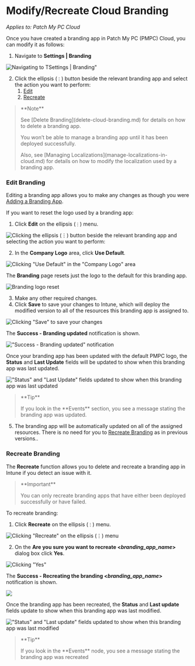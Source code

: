 # Modify/Recreate Cloud Branding

_Applies to: Patch My PC Cloud_

Once you have created a branding app in Patch My PC (PMPC) Cloud, you can modify it as follows:

1. Navigate to **Settings | Branding**

![Navigating  to TSettings | Branding"](/_images/image-(2411).png)

2. Click the ellipsis (`⋮`) button beside the relevant branding app and select the action you want to perform:
   1. [Edit](modify-recreate-cloud-branding.md#edit-branding)
   2. [Recreate](modify-recreate-cloud-branding.md#recreate-branding)

> \*\*Note\*\*
>
> See \[Delete Branding]\(delete-cloud-branding.md) for details on how to delete a branding app.
>
> You won’t be able to manage a branding app until it has been deployed successfully.
>
> Also, see \[Managing Localizations]\(manage-localizations-in-cloud.md) for details on how to modify the localization used by a branding app.

### Edit Branding

Editing a branding app allows you to make any changes as though you were [Adding a Branding App](add-cloud-branding.md).

If you want to reset the logo used by a branding app:

1. Click **Edit** on the ellipsis (`⋮`) menu.

![Clicking the ellipsis (⋮) button beside the relevant branding app and selecting the action you want to perform:](/_images/image-(2659).png)

2. In the **Company Logo** area, click **Use Default**.

![Clicking "Use Default" in the "Company Logo" area](/_images/image-(2413).png)

The **Branding** page resets just the logo to the default for this branding app.

![Branding logo reset](/_images/image-(2414).png)

3. Make any other required changes.
4. Click **Save** to save your changes to Intune, which will deploy the modified version to all of the resources this branding app is assigned to.

![Clicking "Save" to save your changes](/_images/image-(2415).png)

The **Success - Branding updated** notification is shown.

!["Success - Branding updated" notification](/_images/image-(2680).png)

Once your branding app has been updated with the default PMPC logo, the **Status** and **Last Update** fields will be updated to show when this branding app was last updated.

!["Status" and "Last Update" fields updated to show when this branding app was last updated](/_images/image-(2681).png)

> \*\*Tip\*\*
>
> If you look in the \*\*Events\*\* section, you see a message stating the branding app was updated.

5. The branding app will be automatically updated on all of the assigned resources. There is no need for you to [Recreate Branding](modify-recreate-cloud-branding.md#recreate-branding) as in previous versions..

### Recreate Branding

The **Recreate** function allows you to delete and recreate a branding app in Intune if you detect an issue with it.

> \*\*Important\*\*
>
> You can only recreate branding apps that have either been deployed successfully or have failed.

To recreate branding:

1. Click **Recreate** on the ellipsis (`⋮`) menu.

![Clicking "Recreate" on the ellipsis (⋮) menu](/_images/image-(2682).png)

2. On the **Are you sure you want to recreate <**_**branding\_app\_name**_**>** dialog box click **Yes**.

![Clicking "Yes"](/_images/image-(2503).png)

The **Success - Recreating the branding <**_**branding\_app\_name**_**>** notification is shown.

![](/_images/image-(2683).png)

Once the branding app has been recreated, the **Status** and **Last update** fields update to show when this branding app was last modified.

!["Status" and "Last update" fields updated to show when this branding app was last modified](/_images/image-(2684).png)

> \*\*Tip\*\*
>
> If you look in the \*\*Events\*\* node, you see a message stating the branding app was recreated